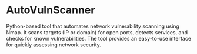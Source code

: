 # AutoVulnScanner
 Python-based tool that automates network vulnerability scanning using Nmap. It scans targets (IP or domain) for open ports, detects services, and checks for known vulnerabilities. The tool provides an easy-to-use interface for quickly assessing network security.

